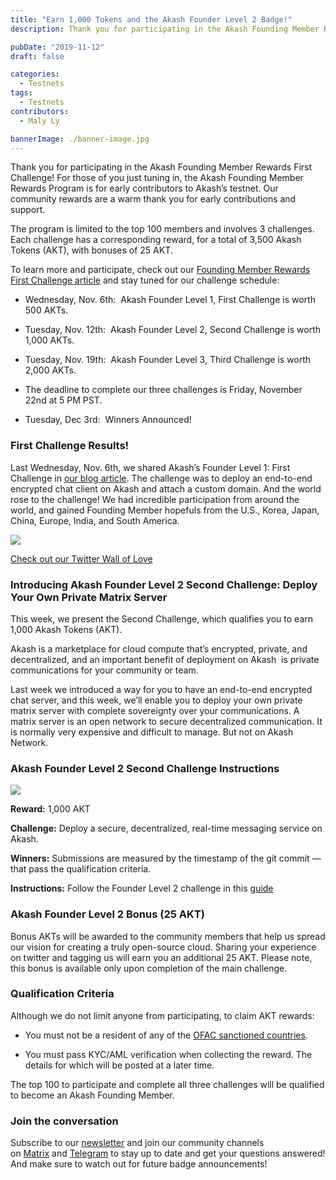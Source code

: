 ```yaml
---
title: "Earn 1,000 Tokens and the Akash Founder Level 2 Badge!"
description: Thank you for participating in the Akash Founding Member Rewards First Challenge! For those of you just tuning in, the Akash Founding Member Rewards Program is for early contributors to Akash’s testnet.

pubDate: "2019-11-12"
draft: false

categories:
  - Testnets
tags:
  - Testnets
contributors:
  - Maly Ly

bannerImage: ./banner-image.jpg
---
```

Thank you for participating in the Akash Founding Member Rewards First Challenge! For those of you just tuning in, the Akash Founding Member Rewards Program is for early contributors to Akash’s testnet. Our community rewards are a warm thank you for early contributions and support.  
  
The program is limited to the top 100 members and involves 3 challenges.  Each challenge has a corresponding reward, for a total of 3,500 Akash Tokens (AKT), with bonuses of 25 AKT.  
  
To learn more and participate, check out our [Founding Member Rewards First Challenge article](https://akash.network/blog/become-and-akash-founding-member-and-earn-token-rewards/) and stay tuned for our challenge schedule:

*   Wednesday, Nov. 6th:  Akash Founder Level 1, First Challenge is worth 500 AKTs.
    
*   Tuesday, Nov. 12th:  Akash Founder Level 2, Second Challenge is worth 1,000 AKTs.
    
*   Tuesday, Nov. 19th:  Akash Founder Level 3, Third Challenge is worth 2,000 AKTs.
    
*   The deadline to complete our three challenges is Friday, November 22nd at 5 PM PST.
    
*   Tuesday, Dec 3rd:  Winners Announced!
    

### **First Challenge Results!**

Last Wednesday, Nov. 6th, we shared Akash’s Founder Level 1: First Challenge in [our blog article](https://akash.network/blog/become-and-akash-founding-member-and-earn-token-rewards/). The challenge was to deploy an end-to-end encrypted chat client on Akash and attach a custom domain. And the world rose to the challenge! We had incredible participation from around the world, and gained Founding Member hopefuls from the U.S., Korea, Japan, China, Europe, India, and South America.

![](https://www.datocms-assets.com/45776/1620922422-124475c9-eb22-4bb9-a2de-5fa5deee41d1.png)

[Check out our Twitter Wall of Love](https://twitter.com/akashnet/timelines/1192593567870357505)

### **Introducing Akash Founder Level 2 Second Challenge: Deploy Your Own Private Matrix Server**

This week, we present the Second Challenge, which qualifies you to earn 1,000 Akash Tokens (AKT).  
  
Akash is a marketplace for cloud compute that’s encrypted, private, and decentralized, and an important benefit of deployment on Akash  is private communications for your community or team.   
  
Last week we introduced a way for you to have an end-to-end encrypted chat server, and this week, we’ll enable you to deploy your own private matrix server with complete sovereignty over your communications. A matrix server is an open network to secure decentralized communication. It is normally very expensive and difficult to manage. But not on Akash Network.

### **Akash Founder Level 2 Second Challenge Instructions**

![](https://www.datocms-assets.com/45776/1620922431-16y4u58tdy7hhwbukfesfiuyk03pvg-2q-q1fgwx1tx42cefdn68hbdyrlcqztyt4apw2itowbdul22ebxgpxpzt1rqqvord9mumt9cxtgy5mztyfuoxzpbnlaup20k7b9r.png)

**Reward:** 1,000 AKT  
  
**Challenge:** Deploy a secure, decentralized, real-time messaging service on Akash.  
  
**Winners:** Submissions are measured by the timestamp of the git commit — that pass the qualification criteria.   
  
**Instructions:** Follow the Founder Level 2 challenge in this [guide](https://github.com/ovrclk/ecosystem/tree/master/founders/level2)

### **Akash Founder Level 2 Bonus (25 AKT)**

Bonus AKTs will be awarded to the community members that help us spread our vision for creating a truly open-source cloud. Sharing your experience on twitter and tagging us will earn you an additional 25 AKT. Please note, this bonus is available only upon completion of the main challenge.

### **Qualification Criteria**

Although we do not limit anyone from participating, to claim AKT rewards:

*   You must not be a resident of any of the [OFAC sanctioned countries](https://www.treasury.gov/resource-center/sanctions/Pages/default.aspx).
    
*   You must pass KYC/AML verification when collecting the reward. The details for which will be posted at a later time.
    

The top 100 to participate and complete all three challenges will be qualified to become an Akash Founding Member.

### **Join the conversation**

Subscribe to our [newsletter](https://akash.network/newsletter) and join our community channels on [Matrix](https://akash.network/chat) and [Telegram](https://t.me/AkashNW) to stay up to date and get your questions answered! And make sure to watch out for future badge announcements!